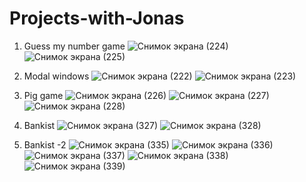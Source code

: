# Projects-with-Jonas

1. Guess my number game 
![Снимок экрана (224)](https://user-images.githubusercontent.com/79243168/156153595-7059dfa2-97fd-4be2-a0b8-36aea46b8370.png)
![Снимок экрана (225)](https://user-images.githubusercontent.com/79243168/156153602-892cee7d-9303-4dba-84a3-47e31e2eb5d0.png)

2. Modal windows
![Снимок экрана (222)](https://user-images.githubusercontent.com/79243168/156153668-42614449-aeda-4d3a-b0a9-69515698a2c9.png)
![Снимок экрана (223)](https://user-images.githubusercontent.com/79243168/156153673-38a52556-c842-45eb-ac7b-6fb84c37592e.png)

3. Pig game
![Снимок экрана (226)](https://user-images.githubusercontent.com/79243168/156541416-188558ad-37f1-486d-9bfb-1a0c59b04f2f.png)
![Снимок экрана (227)](https://user-images.githubusercontent.com/79243168/156541424-122c999b-df23-45cf-983d-46919651205c.png)
![Снимок экрана (228)](https://user-images.githubusercontent.com/79243168/156541429-19983143-58d7-4f12-9310-03eae2d2d045.png)

4. Bankist 
![Снимок экрана (327)](https://user-images.githubusercontent.com/79243168/168975239-5014046e-87f5-439d-a224-08d9b3bec698.png)
![Снимок экрана (328)](https://user-images.githubusercontent.com/79243168/168975242-3bd564e3-41bb-4c91-8b2f-d3e1128b06ea.png)

5. Bankist -2 
![Снимок экрана (335)](https://user-images.githubusercontent.com/79243168/169959776-fecbe77e-fa46-4670-9e36-0afc38effc72.png)
![Снимок экрана (336)](https://user-images.githubusercontent.com/79243168/169959780-3be346d3-4b50-4f62-94fb-520c0d1c038b.png)
![Снимок экрана (337)](https://user-images.githubusercontent.com/79243168/169959782-ef0e48ac-8190-46d8-ae41-ffe76bdf7624.png)
![Снимок экрана (338)](https://user-images.githubusercontent.com/79243168/169959784-3c802c3b-48fd-428f-8cd8-0bd1291d8dc5.png)
![Снимок экрана (339)](https://user-images.githubusercontent.com/79243168/169959786-6f1578c3-1a0d-4e46-a709-67d525386cf9.png)
